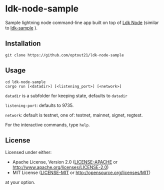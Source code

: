 # ldk-node-sample
Sample lightning node command-line app built on top of
[Ldk Node](https://github.com/lightningdevkit/ldk-node)
(similar to
[ldk-sample](https://github.com/lightningdevkit/ldk-sample)
).


## Installation
```
git clone https://github.com/optout21/ldk-node-sample
```

## Usage
```
cd ldk-node-sample
cargo run [<datadir>] [<listening_port>] [<network>]
```

`datadir` is a subfolder for keeping state, defaults to `datadir`

`listening-port`: defaults to 9735.

`network`: default is testnet, one of: testnet, mainnet, signet, regtest.


For the interactive commands, type `help`.


## License

Licensed under either:

 * Apache License, Version 2.0 ([LICENSE-APACHE](LICENSE-APACHE) or http://www.apache.org/licenses/LICENSE-2.0)
 * MIT License ([LICENSE-MIT](LICENSE-MIT) or http://opensource.org/licenses/MIT)

at your option.
